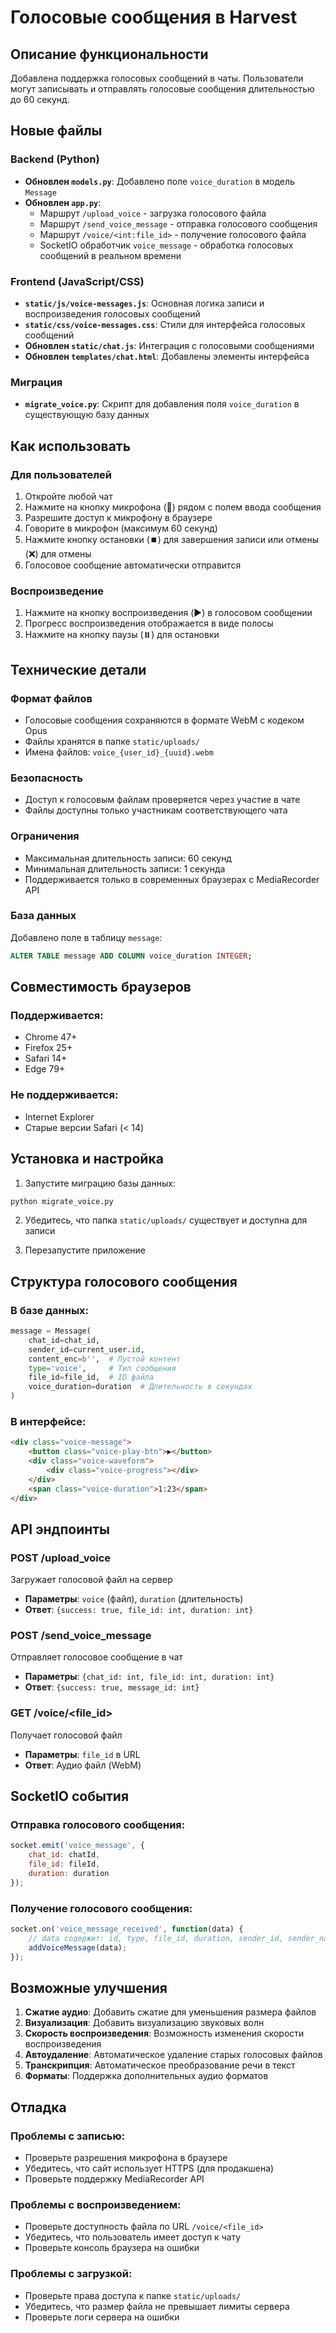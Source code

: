 # Голосовые сообщения в Harvest

## Описание функциональности

Добавлена поддержка голосовых сообщений в чаты. Пользователи могут записывать и отправлять голосовые сообщения длительностью до 60 секунд.

## Новые файлы

### Backend (Python)
- **Обновлен `models.py`**: Добавлено поле `voice_duration` в модель `Message`
- **Обновлен `app.py`**: 
  - Маршрут `/upload_voice` - загрузка голосового файла
  - Маршрут `/send_voice_message` - отправка голосового сообщения
  - Маршрут `/voice/<int:file_id>` - получение голосового файла
  - SocketIO обработчик `voice_message` - обработка голосовых сообщений в реальном времени

### Frontend (JavaScript/CSS)
- **`static/js/voice-messages.js`**: Основная логика записи и воспроизведения голосовых сообщений
- **`static/css/voice-messages.css`**: Стили для интерфейса голосовых сообщений
- **Обновлен `static/chat.js`**: Интеграция с голосовыми сообщениями
- **Обновлен `templates/chat.html`**: Добавлены элементы интерфейса

### Миграция
- **`migrate_voice.py`**: Скрипт для добавления поля `voice_duration` в существующую базу данных

## Как использовать

### Для пользователей
1. Откройте любой чат
2. Нажмите на кнопку микрофона (🎤) рядом с полем ввода сообщения
3. Разрешите доступ к микрофону в браузере
4. Говорите в микрофон (максимум 60 секунд)
5. Нажмите кнопку остановки (⏹️) для завершения записи или отмены (❌) для отмены
6. Голосовое сообщение автоматически отправится

### Воспроизведение
1. Нажмите на кнопку воспроизведения (▶️) в голосовом сообщении
2. Прогресс воспроизведения отображается в виде полосы
3. Нажмите на кнопку паузы (⏸️) для остановки

## Технические детали

### Формат файлов
- Голосовые сообщения сохраняются в формате WebM с кодеком Opus
- Файлы хранятся в папке `static/uploads/`
- Имена файлов: `voice_{user_id}_{uuid}.webm`

### Безопасность
- Доступ к голосовым файлам проверяется через участие в чате
- Файлы доступны только участникам соответствующего чата

### Ограничения
- Максимальная длительность записи: 60 секунд
- Минимальная длительность записи: 1 секунда
- Поддерживается только в современных браузерах с MediaRecorder API

### База данных
Добавлено поле в таблицу `message`:
```sql
ALTER TABLE message ADD COLUMN voice_duration INTEGER;
```

## Совместимость браузеров

### Поддерживается:
- Chrome 47+
- Firefox 25+
- Safari 14+
- Edge 79+

### Не поддерживается:
- Internet Explorer
- Старые версии Safari (< 14)

## Установка и настройка

1. Запустите миграцию базы данных:
```bash
python migrate_voice.py
```

2. Убедитесь, что папка `static/uploads/` существует и доступна для записи

3. Перезапустите приложение

## Структура голосового сообщения

### В базе данных:
```python
message = Message(
    chat_id=chat_id,
    sender_id=current_user.id,
    content_enc=b'',  # Пустой контент
    type='voice',     # Тип сообщения
    file_id=file_id,  # ID файла
    voice_duration=duration  # Длительность в секундах
)
```

### В интерфейсе:
```html
<div class="voice-message">
    <button class="voice-play-btn">▶️</button>
    <div class="voice-waveform">
        <div class="voice-progress"></div>
    </div>
    <span class="voice-duration">1:23</span>
</div>
```

## API эндпоинты

### POST /upload_voice
Загружает голосовой файл на сервер
- **Параметры**: `voice` (файл), `duration` (длительность)
- **Ответ**: `{success: true, file_id: int, duration: int}`

### POST /send_voice_message
Отправляет голосовое сообщение в чат
- **Параметры**: `{chat_id: int, file_id: int, duration: int}`
- **Ответ**: `{success: true, message_id: int}`

### GET /voice/<file_id>
Получает голосовой файл
- **Параметры**: `file_id` в URL
- **Ответ**: Аудио файл (WebM)

## SocketIO события

### Отправка голосового сообщения:
```javascript
socket.emit('voice_message', {
    chat_id: chatId,
    file_id: fileId,
    duration: duration
});
```

### Получение голосового сообщения:
```javascript
socket.on('voice_message_received', function(data) {
    // data содержит: id, type, file_id, duration, sender_id, sender_name, timestamp
    addVoiceMessage(data);
});
```

## Возможные улучшения

1. **Сжатие аудио**: Добавить сжатие для уменьшения размера файлов
2. **Визуализация**: Добавить визуализацию звуковых волн
3. **Скорость воспроизведения**: Возможность изменения скорости воспроизведения
4. **Автоудаление**: Автоматическое удаление старых голосовых файлов
5. **Транскрипция**: Автоматическое преобразование речи в текст
6. **Форматы**: Поддержка дополнительных аудио форматов

## Отладка

### Проблемы с записью:
- Проверьте разрешения микрофона в браузере
- Убедитесь, что сайт использует HTTPS (для продакшена)
- Проверьте поддержку MediaRecorder API

### Проблемы с воспроизведением:
- Проверьте доступность файла по URL `/voice/<file_id>`
- Убедитесь, что пользователь имеет доступ к чату
- Проверьте консоль браузера на ошибки

### Проблемы с загрузкой:
- Проверьте права доступа к папке `static/uploads/`
- Убедитесь, что размер файла не превышает лимиты сервера
- Проверьте логи сервера на ошибки